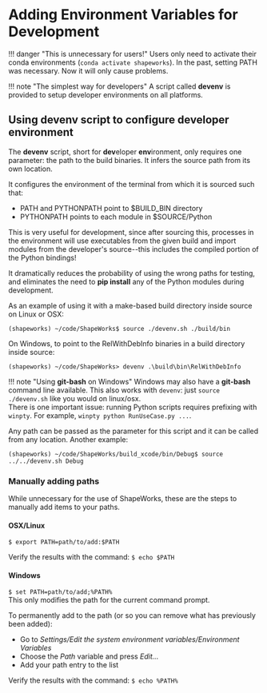 # Adding Environment Variables for Development

!!! danger "This is unnecessary for users!"
    Users only need to activate their conda environments (`conda activate shapeworks`).
    In the past, setting PATH was necessary. Now it will only cause problems. 

!!! note "The simplest way for developers"
    A script called **devenv** is provided to setup developer environments on all platforms.

## Using **devenv** script to configure developer environment

The **devenv** script, short for **dev**eloper **env**ironment, only requires one parameter: the path to the build binaries. It infers the source path from its own location.  

It configures the environment of the terminal from which it is sourced such that:  

- PATH and PYTHONPATH point to $BUILD_BIN directory  
- PYTHONPATH points to each module in $SOURCE/Python  

This is very useful for development, since after sourcing this, processes in the
environment will use executables from the given build and import modules from
the developer's source--this includes the compiled portion of the Python bindings!

It dramatically reduces the probability of using the wrong paths for testing,
and eliminates the need to **pip install** any of the Python modules during
development.

As an example of using it with a make-based build directory inside source on Linux or OSX:
```
(shapeworks) ~/code/ShapeWorks$ source ./devenv.sh ./build/bin
```

On Windows, to point to the RelWithDebInfo binaries in a build directory inside source:
```
(shapeworks) ~/code/ShapeWorks> devenv .\build\bin\RelWithDebInfo
```

!!! note "Using **git-bash** on Windows"
    Windows may also have a **git-bash** command line available. This also works with `devenv`: just `source ./devenv.sh` like you would on linux/osx.  
    There is one important issue: running Python scripts requires prefixing with `winpty`. For example, `winpty python RunUseCase.py ...`.

Any path can be passed as the parameter for this script and it can be called from any location. Another example:
```
(shapeworks) ~/code/ShapeWorks/build_xcode/bin/Debug$ source ../../devenv.sh Debug
```

### Manually adding paths

While unnecessary for the use of ShapeWorks, these are the steps to manually add items to your paths.

#### OSX/Linux

`$ export PATH=path/to/add:$PATH`  

Verify the results with the command: `$ echo $PATH`  

#### Windows

`$ set PATH=path/to/add;%PATH%`  
This only modifies the path for the current command prompt.  

To permanently add to the path (or so you can remove what has previously been added):  

- Go to *Settings/Edit the system environment variables/Environment Variables*  
- Choose the *Path* variable and press *Edit...*  
- Add your path entry to the list  

Verify the results with the command: `$ echo %PATH%`  

